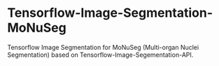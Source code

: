 # Tensorflow-Image-Segmentation-MoNuSeg
Tensorflow Image Segmentation for MoNuSeg (Multi-organ Nuclei Segmentation) based on Tensorflow-Image-Segementation-API.
